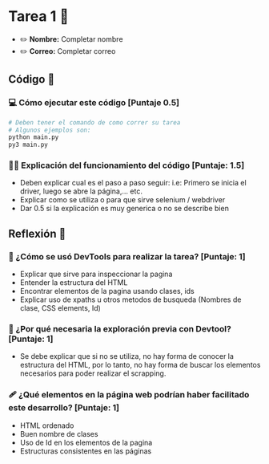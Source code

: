 # Tarea 1 :construction:

* :pencil2: **Nombre:** Completar nombre
* :pencil2: **Correo:** Completar correo

## Código :symbols:

### :computer: Cómo ejecutar este código [Puntaje 0.5]

```bash
# Deben tener el comando de como correr su tarea
# Algunos ejemplos son:
python main.py
py3 main.py
```

### :teacher: Explicación del funcionamiento del código [Puntaje: 1.5]

- Deben explicar cual es el paso a paso seguir:
i.e: Primero se inicia el driver, luego se abre la página,... etc.
- Explicar como se utiliza o para que sirve selenium / webdriver
- Dar 0.5 si la explicación es muy generica o no se describe bien



## Reflexión :thought_balloon:

### :scroll: ¿Cómo se usó DevTools para realizar la tarea? [Puntaje: 1]

- Explicar que sirve para inspeccionar la pagina
- Entender la estructura del HTML
- Encontrar elementos de la pagina usando clases, ids
- Explicar uso de xpaths u otros metodos de busqueda (Nombres de clase, CSS elements, Id)

### :thinking: ¿Por qué necesaria la exploración previa con Devtool? [Puntaje: 1]

- Se debe explicar que si no se utiliza, no hay forma de conocer la estructura del HTML, por lo tanto, no hay forma de buscar los elementos necesarios para poder realizar el scrapping.

### :adhesive_bandage: ¿Qué elementos en la página web podrían haber facilitado este desarrollo? [Puntaje: 1]

- HTML ordenado
- Buen nombre de clases
- Uso de Id en los elementos de la pagina
- Estructuras consistentes en las páginas
